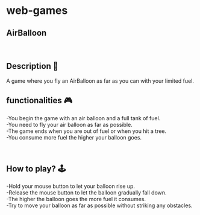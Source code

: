 # web-games

AirBalloon
---

<br>

## **Description 📃**
<!-- add your game description here  -->
A game where you fly an AirBalloon as far as you can with your limited fuel.


## **functionalities 🎮**
<!-- add functionalities over here -->
-You begin the game with an air balloon and a full tank of fuel. <br>
-You need to fly your air balloon as far as possible. <br>
-The game ends when you are out of fuel or when you hit a tree. <br>
-You consume more fuel the higher your balloon goes. <br>

<br>

## **How to play? 🕹️**
<!-- add the steps how to play games -->
-Hold your mouse button to let your balloon rise up. <br>
-Release the mouse button to let the balloon gradually fall down. <br>
-The higher the balloon goes the more fuel it consumes. <br>
-Try to move your balloon as far as possible without striking any obstacles. <br>
